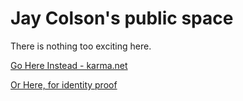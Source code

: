 <head>
  <title>🅙🅐🅨 🅒🅞🅛🅢🅞🅝</title>
</head>

# Jay Colson's public space

There is nothing too exciting here.

[Go Here Instead - karma.net](https://www.karma.net)

[Or Here, for identity proof](https://keybase.io/jaycolson)
